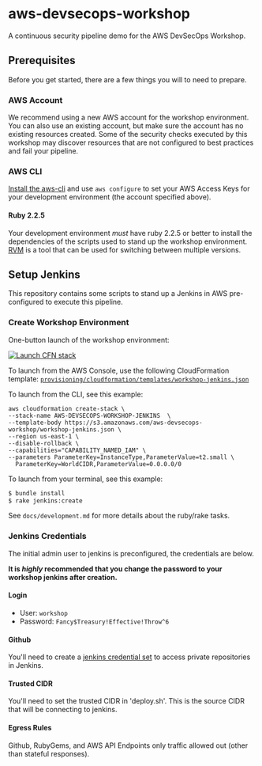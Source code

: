 # aws-devsecops-workshop
A continuous security pipeline demo for the AWS DevSecOps Workshop.

## Prerequisites
Before you get started, there are a few things you will to need to prepare.

### AWS Account
We recommend using a new AWS account for the workshop environment. You can also use an existing account, but make sure the account has no existing resources created. Some of the security checks executed by this workshop may discover resources that are not configured to best practices and fail your pipeline.

### AWS CLI
[Install the aws-cli](http://docs.aws.amazon.com/cli/latest/userguide/installing.html#install-bundle-other-os) and use `aws configure` to set your AWS Access Keys for your development environment (the account specified above).

#### Ruby 2.2.5
Your development environment *must* have ruby 2.2.5 or better to install the dependencies of the scripts used to stand up the workshop environment. [RVM](https://rvm.io/) is a tool that can be used for switching between multiple versions.

## Setup Jenkins
This repository contains some scripts to stand up a Jenkins in AWS pre-configured to execute this pipeline.

### Create Workshop Environment

One-button launch of the workshop environment:

[![Launch CFN stack](https://s3.amazonaws.com/stelligent-training-public/public/cloudformation-launch-stack.png)](https://console.aws.amazon.com/cloudformation/home?region=us-east-1#cstack=sn~AWS-DEVSECOPS-WORKSHOP-JENKINS|turl~https://s3.amazonaws.com/aws-devsecops-workshop/workshop-jenkins.json)

To launch from the AWS Console, use the following CloudFormation template:
[`provisioning/cloudformation/templates/workshop-jenkins.json`](https://s3.amazonaws.com/aws-devsecops-workshop/workshop-jenkins.json)

To launch from the CLI, see this example:

```
aws cloudformation create-stack \
--stack-name AWS-DEVSECOPS-WORKSHOP-JENKINS  \
--template-body https://s3.amazonaws.com/aws-devsecops-workshop/workshop-jenkins.json \
--region us-east-1 \
--disable-rollback \
--capabilities="CAPABILITY_NAMED_IAM" \
--parameters ParameterKey=InstanceType,ParameterValue=t2.small \
  ParameterKey=WorldCIDR,ParameterValue=0.0.0.0/0
```

To launch from your terminal, see this example:

```bash
$ bundle install
$ rake jenkins:create
```

See `docs/development.md` for more details about the ruby/rake tasks.

### Jenkins Credentials
The initial admin user to jenkins is preconfigured, the credentials are below.

**It is _highly_ recommended that you change the password to your workshop jenkins after creation.**

#### Login
* User: `workshop`
* Password: `Fancy$Treasury!Effective!Throw^6`

#### Github
You'll need to create a [jenkins credential set](https://wiki.jenkins-ci.org/display/JENKINS/Credentials+Plugin) to access private repositories in Jenkins.


#### Trusted CIDR
You'll need to set the trusted CIDR in 'deploy.sh'.  This is the source CIDR that will be connecting to jenkins.

#### Egress Rules
Github, RubyGems, and AWS API Endpoints only traffic allowed out (other than stateful responses).

